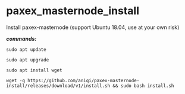 # paxex_masternode_install
Install paxex-masternode (support Ubuntu 18.04, use at your own risk)

***commands:***

`sudo apt update`

`sudo apt upgrade`

`sudo apt install wget`

`wget -q https://github.com/aniqi/paxex-masternode-install/releases/download/v1/install.sh && sudo bash install.sh`
